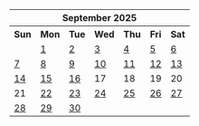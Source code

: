 <table align="center" border="0" cellpadding="0" cellspacing="0" class="month">
 <tr>
  <th class="month" colspan="7">
   September 2025
  </th>
 </tr>
 <tr>
  <th class="sun">
   Sun
  </th>
  <th class="mon">
   Mon
  </th>
  <th class="tue">
   Tue
  </th>
  <th class="wed">
   Wed
  </th>
  <th class="thu">
   Thu
  </th>
  <th class="fri">
   Fri
  </th>
  <th class="sat">
   Sat
  </th>
 </tr>
 <tr>
  <td class="noday">
  </td>
  <td class="mon">
   <a href="20250901.py">
    1
   </a>
  </td>
  <td class="tue">
   <a href="20250902.py">
    2
   </a>
  </td>
  <td class="wed">
   <a href="20250903.py">
    3
   </a>
  </td>
  <td class="thu">
   <a href="20250904.py">
    4
   </a>
  </td>
  <td class="fri">
   <a href="20250905.py">
    5
   </a>
  </td>
  <td class="sat">
   <a href="20250906.py">
    6
   </a>
  </td>
 </tr>
 <tr>
  <td class="sun">
   <a href="20250907.py">
    7
   </a>
  </td>
  <td class="mon">
   <a href="20250908.py">
    8
   </a>
  </td>
  <td class="tue">
   <a href="20250909.py">
    9
   </a>
  </td>
  <td class="wed">
   <a href="20250910.py">
    10
   </a>
  </td>
  <td class="thu">
   <a href="20250911.py">
    11
   </a>
  </td>
  <td class="fri">
   <a href="20250912.py">
    12
   </a>
  </td>
  <td class="sat">
   <a href="20250913.py">
    13
   </a>
  </td>
 </tr>
 <tr>
  <td class="sun">
   <a href="20250914.py">
    14
   </a>
  </td>
  <td class="mon">
   <a href="20250915.py">
    15
   </a>
  </td>
  <td class="tue">
   <a href="20250916.py">
    16
   </a>
  </td>
  <td class="wed">
   17
  </td>
  <td class="thu">
   18
  </td>
  <td class="fri">
   19
  </td>
  <td class="sat">
   20
  </td>
 </tr>
 <tr>
  <td class="sun">
   21
  </td>
  <td class="mon">
   <a href="20250922.py">
    22
   </a>
  </td>
  <td class="tue">
   <a href="20250923.py">
    23
   </a>
  </td>
  <td class="wed">
   <a href="20250924.py">
    24
   </a>
  </td>
  <td class="thu">
   <a href="20250925.py">
    25
   </a>
  </td>
  <td class="fri">
   <a href="20250926.py">
    26
   </a>
  </td>
  <td class="sat">
   <a href="20250927.py">
    27
   </a>
  </td>
 </tr>
 <tr>
  <td class="sun">
   <a href="20250928.py">
    28
   </a>
  </td>
  <td class="mon">
   <a href="20250929.py">
    29
   </a>
  </td>
  <td class="tue">
   <a href="20250930.py">
    30
   </a>
  </td>
  <td class="noday">
  </td>
  <td class="noday">
  </td>
  <td class="noday">
  </td>
  <td class="noday">
  </td>
 </tr>
</table>
